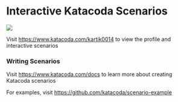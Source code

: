 # Interactive Katacoda Scenarios

[![](http://shields.katacoda.com/katacoda/kartik0014/count.svg)](https://www.katacoda.com/kartik0014 "Get your profile on Katacoda.com")

Visit https://www.katacoda.com/kartik0014 to view the profile and interactive scenarios

### Writing Scenarios
Visit https://www.katacoda.com/docs to learn more about creating Katacoda scenarios

For examples, visit https://github.com/katacoda/scenario-example
